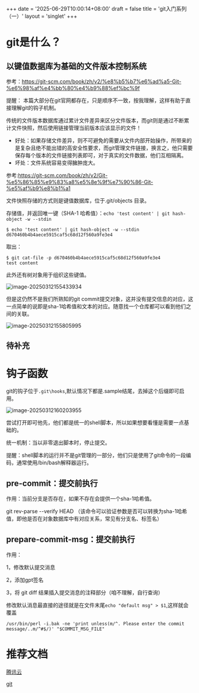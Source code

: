 +++
date = '2025-06-29T10:00:14+08:00'
draft = false
title = 'git入门系列（一）'
layout = 'singlet'
+++





# git是什么？





##  以键值数据库为基础的文件版本控制系统

参考：https://git-scm.com/book/zh/v2/%e8%b5%b7%e6%ad%a5-Git-%e6%98%af%e4%bb%80%e4%b9%88%ef%bc%9f

提醒： 本篇大部分在git官网都存在，只是顺序不一致，按我理解，这样有助于直接理解git的钩子机制。



传统的文件版本数据库通过累计文件差异来区分文件版本，而git则是通过不断累计文件快照，然后使用链接管理当前版本应该显示的文件！

- 好处：如果存储文件差异，则不可避免的需要从文件内部开始操作，所带来的是复杂且绝不能出错的高安全性要求，而git管理文件链接，换言之，他只需要保存每个版本的文件链接列表即可，对于真实的文件数据，他们互相隔离。
- 坏处：文件系统容易变得臃肿庞大。







参考:https://git-scm.com/book/zh/v2/Git-%e5%86%85%e9%83%a8%e5%8e%9f%e7%90%86-Git-%e5%af%b9%e8%b1%a1



文件快照存储的方式则是键值数据库，位于.git/objects 目录。



存储值，并返回唯一键（SHA-1 哈希值）：`echo 'test content' | git hash-object -w --stdin`

```
$ echo 'test content' | git hash-object -w --stdin
d670460b4b4aece5915caf5c68d12f560a9fe3e4
```

取出： 

```
$ git cat-file -p d670460b4b4aece5915caf5c68d12f560a9fe3e4
test content
```







此外还有树对象用于组织这些键值。

![image-20250312155433934](https://blog.wenzhuo4657.org/img/image-20250312155433934.png)

但是这仍然不是我们所熟知的git commit提交对象，这并没有提交信息的对应，这一点简单的说即是sha-1哈希值和文本的对应。随意找一个仓库都可以看到他们之间的关联。

![image-20250312155805995](https://blog.wenzhuo4657.org/img/image-20250312155805995.png)

## 待补充









# 钩子函数

git的钩子位于`.git\hooks`,默认情况下都是.sample结尾，去掉这个后缀即可启用。



![image-20250312160203955](https://blog.wenzhuo4657.org/img/image-20250312160203955.png)

尝试打开即可他先，他们都是统一的shell脚本，所以如果想要看懂是需要一点基础的。

统一机制：当以非零退出脚本时，停止提交。



提醒：shell脚本的运行并不是git管理的一部分，他们只是使用了git命令的一段编码，通常使用/bin/bash解释器运行。



## pre-commit：提交前执行



作用：当前分支是否存在，如果不存在会提供一个sha-1哈希值。





git rev-parse --verify HEAD  （该命令可以验证参数是否可以转换为sha-1哈希值，即他是否在对象数据库中有对应关系，常见有分支名、标签名）





## prepare-commit-msg：提交前执行

作用：

1，修改默认提交消息

2，添加gpt签名

3，将 git diff 结果插入提交消息的注释部分（咱不理解，自行查询）



修改默认消息最直接的途径就是在文件末尾`echo "default msg" > $1`,这样就会覆盖

`/usr/bin/perl -i.bak -ne 'print unless(m/^. Please enter the commit message/..m/^#$/)' "$COMMIT_MSG_FILE"`







# 推荐文档

[腾讯云](https://cloud.tencent.com/developer/doc/1096)

[git](https://git-scm.com/book/en/v2)

